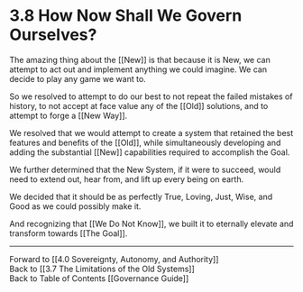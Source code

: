 # 3.8 How Now Shall We Govern Ourselves? 
The amazing thing about the [[New]] is that because it is New, we can attempt to act out and implement anything we could imagine. We can decide to play any game we want to. 

So we resolved to attempt to do our best to not repeat the failed mistakes of history, to not accept at face value any of the [[Old]] solutions, and to attempt to forge a [[New Way]]. 

We resolved that we would attempt to create a system that retained the best features and benefits of the [[Old]], while simultaneously developing and adding the substantial [[New]] capabilities required to accomplish the Goal. 

We further determined that the New System, if it were to succeed, would need to extend out, hear from, and lift up every being on earth. 

We decided that it should be as perfectly True, Loving, Just, Wise, and Good as we could possibly make it. 

And recognizing that [[We Do Not Know]], we built it to eternally elevate and transform towards [[The Goal]]. 

___

Forward to [[4.0 Sovereignty, Autonomy, and Authority]]  
Back to [[3.7 The Limitations of the Old Systems]]  
Back to Table of Contents [[Governance Guide]]